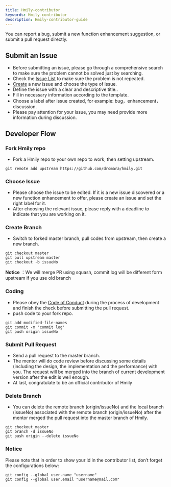 ```yaml
---
title: Hmily-contributor
keywords: Hmily-contributor
description: Hmily-contributor-guide
---
```


You can report a bug, submit a new function enhancement suggestion, or submit a pull request directly.

## Submit an Issue

 - Before submitting an issue, please go through a comprehensive search to make sure the problem cannot be solved just by searching.
 - Check the [Issue List](https://github.com/dromara/hmily/issues) to make sure the problem is not repeated.
 - [Create](https://github.com/dromara/hmily/issues/new/choose) a new issue and choose the type of issue.
 - Define the issue with a clear and descriptive title..
 - Fill in necessary information according to the template.
 - Choose a label after issue created, for example: bug，enhancement，discussion.
 - Please pay attention for your issue, you may need provide more information during discussion.

## Developer Flow

### Fork Hmily repo

 - Fork a Hmily repo to your own repo to work, then setting upstream.

```shell
git remote add upstream https://github.com/dromara/hmily.git
```

### Choose Issue

 - Please choose the issue to be edited. If it is a new issue discovered or a new function enhancement to offer, please create an issue and set the right label for it.
 - After choosing the relevant issue, please reply with a deadline to indicate that you are working on it.

### Create Branch

 - Switch to forked master branch, pull codes from upstream, then create a new branch.

```shell
git checkout master
git pull upstream master
git checkout -b issueNo
```

 **Notice** ：We will merge PR using squash, commit log will be different form upstream if you use old branch

### Coding

 - Please obey the [Code of Conduct](code-conduct_en.md) during the process of development and finish the check before submitting the pull request.
 - push code to your fork repo.

```shell
git add modified-file-names
git commit -m 'commit log'
git push origin issueNo
```

### Submit Pull Request

 - Send a pull request to the master branch.
 - The mentor will do code review before discussing some details (including the design, the implementation and the performance) with you. The request will be merged into the branch of current development version after the edit is well enough.
 - At last, congratulate to be an official contributor of Hmily

### Delete Branch

 - You can delete the remote branch (origin/issueNo) and the local branch (issueNo) associated with the remote branch (origin/issueNo) after the mentor merged the pull request into the master branch of Hmily.
 
```shell
git checkout master
git branch -d issueNo
git push origin --delete issueNo
```

### Notice

 Please note that in order to show your id in the contributor list, don’t forget the configurations below:

```shell
git config --global user.name "username"
git config --global user.email "username@mail.com"
```

